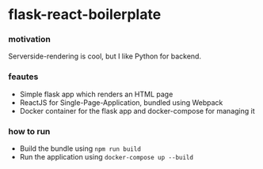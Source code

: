# flask-react-boilerplate

### motivation
Serverside-rendering is cool, but I like Python for backend.

### feautes
- Simple flask app which renders an HTML page
- ReactJS for Single-Page-Application, bundled using Webpack
- Docker container for the flask app and docker-compose for managing it

### how to run
- Build the bundle using ``npm run build``
- Run the application using ``docker-compose up --build``